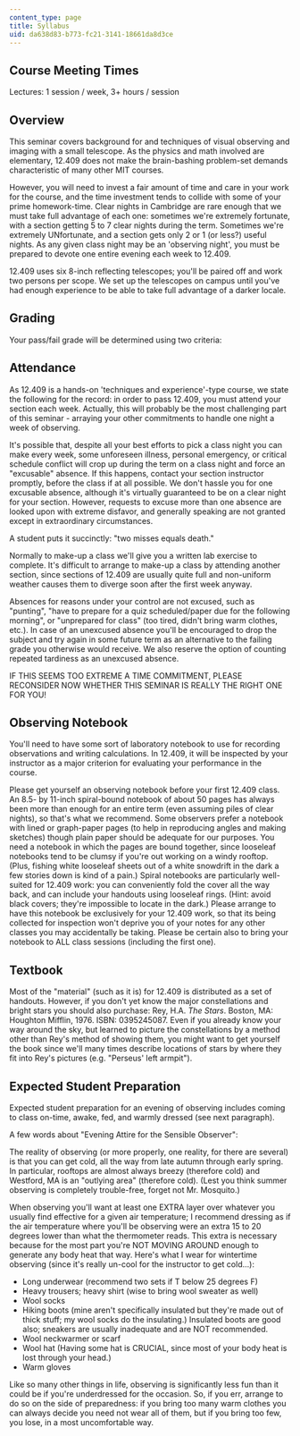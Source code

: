 ```yaml
---
content_type: page
title: Syllabus
uid: da638d83-b773-fc21-3141-18661da8d3ce
---
```


Course Meeting Times
--------------------

Lectures: 1 session / week, 3+ hours / session

Overview
--------

This seminar covers background for and techniques of visual observing and imaging with a small telescope. As the physics and math involved are elementary, 12.409 does not make the brain-bashing problem-set demands characteristic of many other MIT courses.

However, you will need to invest a fair amount of time and care in your work for the course, and the time investment tends to collide with some of your prime homework-time. Clear nights in Cambridge are rare enough that we must take full advantage of each one: sometimes we're extremely fortunate, with a section getting 5 to 7 clear nights during the term. Sometimes we're extremely UNfortunate, and a section gets only 2 or 1 (or less?) useful nights. As any given class night may be an 'observing night', you must be prepared to devote one entire evening each week to 12.409.

12.409 uses six 8-inch reflecting telescopes; you'll be paired off and work two persons per scope. We set up the telescopes on campus until you've had enough experience to be able to take full advantage of a darker locale.

Grading
-------

Your pass/fail grade will be determined using two criteria:

Attendance
----------

As 12.409 is a hands-on 'techniques and experience'-type course, we state the following for the record: in order to pass 12.409, you must attend your section each week. Actually, this will probably be the most challenging part of this seminar - arraying your other commitments to handle one night a week of observing.

It's possible that, despite all your best efforts to pick a class night you can make every week, some unforeseen illness, personal emergency, or critical schedule conflict will crop up during the term on a class night and force an "excusable" absence. If this happens, contact your section instructor promptly, before the class if at all possible. We don't hassle you for one excusable absence, although it's virtually guaranteed to be on a clear night for your section. However, requests to excuse more than one absence are looked upon with extreme disfavor, and generally speaking are not granted except in extraordinary circumstances.

A student puts it succinctly: "two misses equals death."

Normally to make-up a class we'll give you a written lab exercise to complete. It's difficult to arrange to make-up a class by attending another section, since sections of 12.409 are usually quite full and non-uniform weather causes them to diverge soon after the first week anyway.

Absences for reasons under your control are not excused, such as "punting", "have to prepare for a quiz scheduled/paper due for the following morning", or "unprepared for class" (too tired, didn't bring warm clothes, etc.). In case of an unexcused absence you'll be encouraged to drop the subject and try again in some future term as an alternative to the failing grade you otherwise would receive. We also reserve the option of counting repeated tardiness as an unexcused absence.

IF THIS SEEMS TOO EXTREME A TIME COMMITMENT, PLEASE RECONSIDER NOW WHETHER THIS SEMINAR IS REALLY THE RIGHT ONE FOR YOU!

Observing Notebook
------------------

You'll need to have some sort of laboratory notebook to use for recording observations and writing calculations. In 12.409, it will be inspected by your instructor as a major criterion for evaluating your performance in the course.

Please get yourself an observing notebook before your first 12.409 class. An 8.5- by 11-inch spiral-bound notebook of about 50 pages has always been more than enough for an entire term (even assuming piles of clear nights), so that's what we recommend. Some observers prefer a notebook with lined or graph-paper pages (to help in reproducing angles and making sketches) though plain paper should be adequate for our purposes. You need a notebook in which the pages are bound together, since looseleaf notebooks tend to be clumsy if you're out working on a windy rooftop. (Plus, fishing white looseleaf sheets out of a white snowdrift in the dark a few stories down is kind of a pain.) Spiral notebooks are particularly well-suited for 12.409 work: you can conveniently fold the cover all the way back, and can include your handouts using looseleaf rings. (Hint: avoid black covers; they're impossible to locate in the dark.) Please arrange to have this notebook be exclusively for your 12.409 work, so that its being collected for inspection won't deprive you of your notes for any other classes you may accidentally be taking. Please be certain also to bring your notebook to ALL class sessions (including the first one).

Textbook
--------

Most of the "material" (such as it is) for 12.409 is distributed as a set of handouts. However, if you don't yet know the major constellations and bright stars you should also purchase: Rey, H.A. _The Stars_. Boston, MA: Houghton Mifflin, 1976. ISBN: 0395245087. Even if you already know your way around the sky, but learned to picture the constellations by a method other than Rey's method of showing them, you might want to get yourself the book since we'll many times describe locations of stars by where they fit into Rey's pictures (e.g. "Perseus' left armpit").

Expected Student Preparation
----------------------------

Expected student preparation for an evening of observing includes coming to class on-time, awake, fed, and warmly dressed (see next paragraph).

A few words about "Evening Attire for the Sensible Observer":

The reality of observing (or more properly, one reality, for there are several) is that you can get cold, all the way from late autumn through early spring. In particular, rooftops are almost always breezy (therefore cold) and Westford, MA is an "outlying area" (therefore cold). (Lest you think summer observing is completely trouble-free, forget not Mr. Mosquito.)

When observing you'll want at least one EXTRA layer over whatever you usually find effective for a given air temperature; I recommend dressing as if the air temperature where you'll be observing were an extra 15 to 20 degrees lower than what the thermometer reads. This extra is necessary because for the most part you're NOT MOVING AROUND enough to generate any body heat that way. Here's what I wear for wintertime observing (since it's really un-cool for the instructor to get cold...):

*   Long underwear (recommend two sets if T below 25 degrees F)
*   Heavy trousers; heavy shirt (wise to bring wool sweater as well)
*   Wool socks
*   Hiking boots (mine aren't specifically insulated but they're made out of thick stuff; my wool socks do the insulating.) Insulated boots are good also; sneakers are usually inadequate and are NOT recommended.
*   Wool neckwarmer or scarf
*   Wool hat (Having some hat is CRUCIAL, since most of your body heat is lost through your head.)
*   Warm gloves

Like so many other things in life, observing is significantly less fun than it could be if you're underdressed for the occasion. So, if you err, arrange to do so on the side of preparedness: if you bring too many warm clothes you can always decide you need not wear all of them, but if you bring too few, you lose, in a most uncomfortable way.